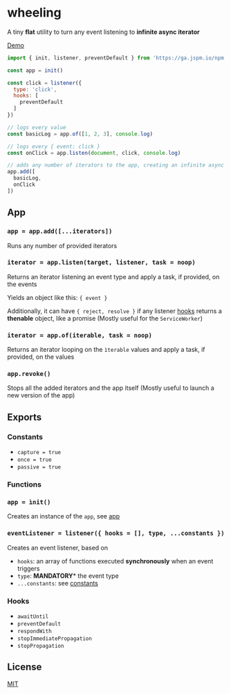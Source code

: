 # wheeling

A tiny **flat** utility to turn any event listening to **infinite async iterator**

[Demo](https://codesandbox.io/embed/wheeling-demo-forked-95ccu?expanddevtools=1&hidenavigation=1&moduleview=1&theme=dark&view=preview)

```js
import { init, listener, preventDefault } from 'https://ga.jspm.io/npm:wheeling@1.0.6/src/wheeling.js'

const app = init()

const click = listener({
  type: 'click',
  hooks: [
    preventDefault
  ]
})

// logs every value
const basicLog = app.of([1, 2, 3], console.log)

// logs every { event: click }
const onClick = app.listen(document, click, console.log)

// adds any number of iterators to the app, creating an infinite async loop for each of them
app.add([
  basicLog,
  onClick
])
```

## <a name=#app>App</a>

### <a name=#app-add>`app = app.add([...iterators])`</a>

Runs any number of provided iterators


### <a name=#app-listen>`iterator = app.listen(target, listener, task = noop)`</a>

Returns an iterator listening an event type and apply a task, if provided, on the events

Yields an object like this: `{ event }`

Additionally, it can have `{ reject, resolve }` if any listener [hooks](#hooks) returns a **thenable** object, like a promise
(Mostly useful for the `ServiceWorker`)


### <a name=#app-listen>`iterator = app.of(iterable, task = noop)`</a>

Returns an iterator looping on the `ìterable` values and apply a task, if provided, on the values


### <a name=#app-listen>`app.revoke()`</a>

Stops all the added iterators and the app itself
(Mostly useful to launch a new version of the app)


## <a name=#exports>Exports</a>

### <a name=#constants>Constants</a>

* <a name=#constants-capture>`capture = true`</a>
* <a name=#constants-once>`once = true`</a>
* <a name=#constants-passive>`passive = true`</a>


### <a name=#functions>Functions</a>

### <a name=#functions-init>`app = ìnit()`</a>

Creates an instance of the `app`, see [app](#app)


### <a name=#functions-listener>`eventListener = listener({ hooks = [], type, ...constants })`</a>

Creates an event listener, based on
  * `hooks`: an array of functions executed **synchronously** when an event triggers
  * `type`: **MANDATORY*** the event type
  * `...constants`: see [constants](#constants)


### <a name=#hooks>Hooks</a>

* <a name=#hooks-awaitUntil>`awaitUntil`</a>
* <a name=#hooks-preventDefault>`preventDefault`</a>
* <a name=#hooks-respondWith>`respondWith`</a>
* <a name=#hooks-stopImmediatePropagation>`stopImmediatePropagation`</a>
* <a name=#hooks-stopPropagation>`stopPropagation`</a>


## <a name="license">License</a>

[MIT](https://github.com/Lcfvs/wheeling/blob/master/licence.md)
